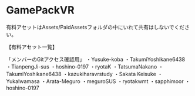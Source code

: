 # GamePackVR

有料アセットはAssets/PaidAssetsフォルダの中にいれて共有はしないでください。

【有料アセット一覧】

「メンバーのGitアクセス確認用」
・Yusuke-koba
・TakumiYoshikane6438
・TianpengJi-sus
・hoshino-0197
・ryotaK
・TatsumaNakano
・TakumiYoshikane6438
・kazukiharavrstudy
・Sakata Keisuke
・YukaIwamasa
・Arata-Meguro
・meguroSUS
・ryotakwmt
・sapphimoor
・hoshino-0197
